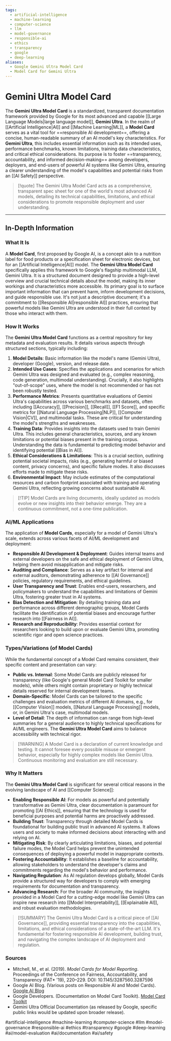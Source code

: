 ```yaml
---
tags:
  - artificial-intelligence
  - machine-learning
  - computer-science
  - llm
  - model-governance
  - responsible-ai
  - ethics
  - transparency
  - google
  - deep-learning
aliases:
  - Google Gemini Ultra Model Card
  - Model Card for Gemini Ultra
---
```


# Gemini Ultra Model Card

The **Gemini Ultra Model Card** is a standardized, transparent documentation framework provided by Google for its most advanced and capable [[Large Language Models|large language model]], **Gemini Ultra**. In the realm of [[Artificial Intelligence|AI]] and [[Machine Learning|ML]], a **Model Card** serves as a vital tool for ==responsible AI development==, offering a concise, human-readable summary of an AI model's key characteristics. For **Gemini Ultra**, this includes essential information such as its intended uses, performance benchmarks, known limitations, training data characteristics, and critical ethical considerations. Its purpose is to foster ==transparency, accountability, and informed decision-making== among developers, deployers, and end-users of powerful AI systems like Gemini Ultra, ensuring a clearer understanding of the model's capabilities and potential risks from an [[AI Safety]] perspective.

> [!quote] The Gemini Ultra Model Card acts as a comprehensive, transparent spec sheet for one of the world's most advanced AI models, detailing its technical capabilities, limitations, and ethical considerations to promote responsible deployment and user understanding.

---

## In-Depth Information

### What It Is

A **Model Card**, first proposed by Google AI, is a concept akin to a nutrition label for food products or a specification sheet for electronic devices, but for an [[Artificial Intelligence|AI]] model. The **Gemini Ultra Model Card** specifically applies this framework to Google's flagship multimodal LLM, Gemini Ultra. It is a structured document designed to provide a high-level overview and crucial technical details about the model, making its inner workings and characteristics more accessible. Its primary goal is to surface important information that can prevent harm, inform development decisions, and guide responsible use. It's not just a descriptive document; it's a commitment to [[Responsible AI|responsible AI]] practices, ensuring that powerful models like Gemini Ultra are understood in their full context by those who interact with them.

### How It Works

The **Gemini Ultra Model Card** functions as a central repository for key metadata and evaluation results. It details various aspects through structured sections, typically including:

1.  **Model Details**: Basic information like the model's name (Gemini Ultra), developer (Google), version, and release date.
2.  **Intended Use Cases**: Specifies the applications and scenarios for which Gemini Ultra was designed and evaluated (e.g., complex reasoning, code generation, multimodal understanding). Crucially, it also highlights "out-of-scope" uses, where the model is not recommended or has not been robustly tested.
3.  **Performance Metrics**: Presents quantitative evaluations of Gemini Ultra's capabilities across various benchmarks and datasets, often including [[Accuracy]], [[Precision]], [[Recall]], [[F1 Score]], and specific metrics for [[Natural Language Processing|NLP]], [[Computer Vision|CV]], and multimodal tasks. These are critical for understanding the model's strengths and weaknesses.
4.  **Training Data**: Provides insights into the datasets used to train Gemini Ultra. This includes general characteristics, sources, and any known limitations or potential biases present in the training corpus. Understanding the data is fundamental to predicting model behavior and identifying potential [[Bias in AI]].
5.  **Ethical Considerations & Limitations**: This is a crucial section, outlining potential societal impacts, risks (e.g., generating harmful or biased content, privacy concerns), and specific failure modes. It also discusses efforts made to mitigate these risks.
6.  **Environmental Impact**: May include estimates of the computational resources and carbon footprint associated with training and operating Gemini Ultra, reflecting growing concerns about sustainable AI.

> [!TIP] Model Cards are living documents, ideally updated as models evolve or new insights into their behavior emerge. They are a continuous commitment, not a one-time publication.

### AI/ML Applications

The application of **Model Cards**, especially for a model of Gemini Ultra's scale, extends across various facets of AI/ML development and deployment:

*   **Responsible AI Development & Deployment**: Guides internal teams and external developers on the safe and ethical deployment of Gemini Ultra, helping them avoid misapplication and mitigate risks.
*   **Auditing and Compliance**: Serves as a key artifact for internal and external auditors, demonstrating adherence to [[AI Governance]] policies, regulatory requirements, and ethical guidelines.
*   **User Transparency and Trust**: Enables end-users, researchers, and policymakers to understand the capabilities and limitations of Gemini Ultra, fostering greater trust in AI systems.
*   **Bias Detection and Mitigation**: By detailing training data and performance across different demographic groups, Model Cards facilitate the identification of potential biases and encourage further research into [[Fairness in AI]].
*   **Research and Reproducibility**: Provides essential context for researchers looking to build upon or evaluate Gemini Ultra, promoting scientific rigor and open science practices.

### Types/Variations (of Model Cards)

While the fundamental concept of a Model Card remains consistent, their specific content and presentation can vary:

*   **Public vs. Internal**: Some Model Cards are publicly released for transparency (like Google's general Model Card Toolkit for smaller models), while others might contain proprietary or highly technical details reserved for internal development teams.
*   **Domain-Specific**: Model Cards can be tailored to the specific challenges and evaluation metrics of different AI domains, e.g., for [[Computer Vision]] models, [[Natural Language Processing]] models, or, in Gemini Ultra's case, multimodal models.
*   **Level of Detail**: The depth of information can range from high-level summaries for a general audience to highly technical specifications for AI/ML engineers. The **Gemini Ultra Model Card** aims to balance accessibility with technical rigor.

> [!WARNING] A Model Card is a declaration of current knowledge and testing. It cannot foresee every possible misuse or emergent behavior, especially for highly complex models like Gemini Ultra. Continuous monitoring and evaluation are still necessary.

### Why It Matters

The **Gemini Ultra Model Card** is significant for several critical reasons in the evolving landscape of AI and [[Computer Science]]:

*   **Enabling Responsible AI**: For models as powerful and potentially transformative as Gemini Ultra, clear documentation is paramount for promoting [[AI Ethics]], ensuring that the technology is used for beneficial purposes and potential harms are proactively addressed.
*   **Building Trust**: Transparency through detailed Model Cards is foundational for building public trust in advanced AI systems. It allows users and society to make informed decisions about interacting with and relying on AI.
*   **Mitigating Risk**: By clearly articulating limitations, biases, and potential failure modes, the Model Card helps prevent the unintended consequences of deploying a powerful model in inappropriate contexts.
*   **Fostering Accountability**: It establishes a baseline for accountability, allowing stakeholders to understand the developer's claims and commitments regarding the model's behavior and performance.
*   **Navigating Regulation**: As AI regulation develops globally, Model Cards provide a structured way for developers to comply with emerging requirements for documentation and transparency.
*   **Advancing Research**: For the broader AI community, the insights provided in a Model Card for a cutting-edge model like Gemini Ultra can inspire new research into [[Model Interpretability]], [[Explainable AI]], and robust evaluation methodologies.

> [!SUMMARY] The Gemini Ultra Model Card is a critical piece of [[AI Governance]], providing essential transparency into the capabilities, limitations, and ethical considerations of a state-of-the-art LLM. It's fundamental for fostering responsible AI development, building trust, and navigating the complex landscape of AI deployment and regulation.

### Sources

*   Mitchell, M., et al. (2019). *Model Cards for Model Reporting*. Proceedings of the Conference on Fairness, Accountability, and Transparency (FAT* '19), 220–229. DOI: 10.1145/3287560.3287596
*   Google AI Blog. (Various posts on Responsible AI and Model Cards). [Google AI Blog](https://ai.googleblog.com/)
*   Google Developers. (Documentation on Model Card Toolkit). [Model Card Toolkit](https://www.tensorflow.org/responsible_ai/model_card_toolkit)
*   Gemini Ultra Official Documentation (as released by Google, specific public links would be updated upon broader release).

#artificial-intelligence #machine-learning #computer-science #llm #model-governance #responsible-ai #ethics #transparency #google #deep-learning #ai/model-evaluation #ai/documentation #ai/safety
